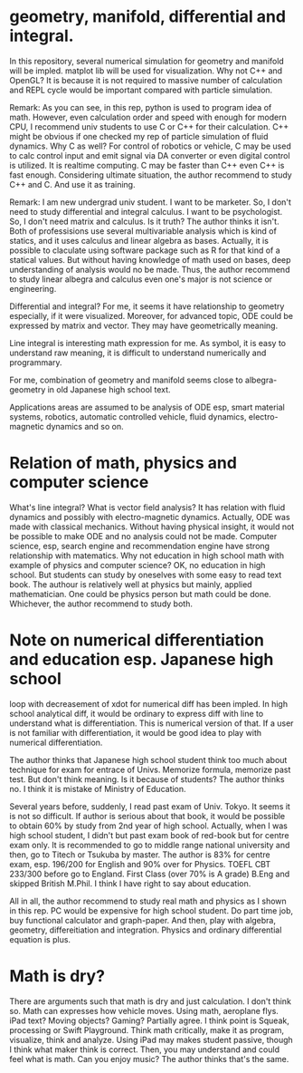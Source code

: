 # geometry, manifold, differential and integral.

In this repository, several numerical simulation for geometry and manifold will be impled. matplot lib will be used for visualization. Why not C++ and OpenGL? It is because it is not required to massive number of calculation and REPL cycle would be important compared with particle simulation.

Remark:
As you can see, in this rep, python is used to program idea of math. However, even calculation order and speed with enough for modern CPU, I recommend univ students to use C or C++ for their calculation. C++ might be obvious if one checked my rep of particle simulation of fluid dynamics. Why C as well? For control of robotics or vehicle, C may be used to calc control input and emit signal via DA converter or even digital control is utilized. It is realtime computing. C may be faster than C++ even C++ is fast enough. Considering ultimate situation, the author recommend to study C++ and C. And use it as training.

Remark:
I am new undergrad univ student. I want to be marketer. So, I don't need to study differential and integral calculus. I want to be psychologist. So, I don't need matrix and calculus. Is it truth? The author thinks it isn't. Both of professisions use several multivariable analysis which is kind of statics, and it uses calculus and linear algebra as bases. Actually, it is possible to claculate using software package such as R for that kind of a statical values. But without having knowledge of math used on bases, deep understanding of analysis would no be made. Thus, the author recommend to study linear albegra and calculus even one's major is not science or engineering.

Differential and integral? For me, it seems it have relationship to geometry especially, if it were visualized. Moreover, for advanced topic, ODE could be expressed by matrix and vector. They may have geometrically meaning.

Line integral is interesting math expression for me. As symbol, it is easy to understand raw meaning, it is difficult to understand numerically and programmary.

For me, combination of geometry and manifold seems close to albegra-geometry in old Japanese high school text.

Applications areas are assumed to be analysis of ODE esp, smart material systems, robotics, automatic controlled vehicle, fluid dynamics, electro-magnetic dynamics and so on.

# Relation of math, physics and computer science

What's line integral? What is vector field analysis? It has relation with fluid dynamics and possibly with electro-magnetic dynamics. Actually, ODE was made with classical mechanics. Without having physical insight, it would not be possible to make ODE and no analysis could not be made. Computer science, esp, search engine and recommendation engine have strong relationship with matematics. Why not education in high school math with example of physics and computer science? OK, no education in high school. But students can study by oneselves with some easy to read text book. The authour is relatively well at physics but mainly, applied mathematician. One could be physics person but math could be done. Whichever, the author recommend to study both.

# Note on numerical differentiation and education esp. Japanese high school

loop with decreasement of xdot for numerical diff has been impled. In high school analytical diff, it would be ordinary to express diff with line to understand what is differentiation. This is numerical version of that. If a user is not familiar with differentiation, it would be good idea to play with numerical differentiation.

The author thinks that Japanese high school student think too much about technique for exam for entrace of Univs. Memorize formula, memorize past test. But don't think meaning. Is it because of students? The author thinks no. I think it is mistake of Ministry of Education.

Several years before, suddenly, I read past exam of Univ. Tokyo. It seems it is not so difficult. If author is serious about that book, it would be possible to obtain 60% by study from 2nd year of high school. Actually, when I was high school student, I didn't but past exam book of red-book but for centre exam only. It is recommended to go to middle range national university and then, go to Titech or Tsukuba by master. The author is 83% for centre exam, esp. 196/200 for English and 90% over for Physics. TOEFL CBT 233/300 before go to England. First Class (over 70% is A grade) B.Eng and skipped British M.Phil. I think I have right to say about education.

All in all, the author recommend to study real math and physics as I shown in this rep. PC would be expensive for high school student. Do part time job, buy functional calculator and graph-paper. And then, play with algebra, geometry, differeitiation and integration. Physics and ordinary differential equation is plus.

# Math is dry?

There are arguments such that math is dry and just calculation. I don't think so. Math can expresses how vehicle moves. Using math, aeroplane flys. iPad text? Moving objects? Gaming? Partially agree. I think point is Squeak, processing or Swift Playground. Think math critically, make it as program, visualize, think and analyze. Using iPad may makes student passive, though I think what maker think is correct. Then, you may understand and could feel what is math. Can you enjoy music? The author thinks that's the same.